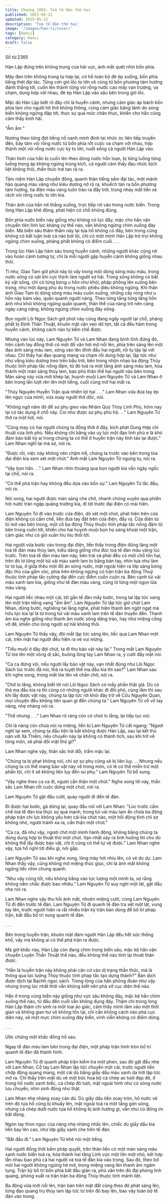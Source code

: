 ```yaml
---
title: Chương 1092: Toà tế đàn thứ hai
published: 2025-05-22
updated: 2025-05-22
description: 'Toà tế đàn thứ hai'
image: '/images/han-li/cover/'
tags: [HanLi]
category: HanLi
draft: false
---
```


Số từ:2365  










Hàn Lập đứng trên không trung của hải vực, ánh mắt quét nhìn bốn phía.

Mây đen trên không trung tụ hợp lại, cơ hồ toàn bộ đè ép xuống, bốn phía tiếng thét đại tác. Từng cơn gió lốc to lớn vô cùng từ bốn phương tám hướng đánh thẳng tới, cuốn lên thành từng vòi rồng nước cao mấy vạn trượng, va chạm, dung hợp với nhau, đè ép Hàn Lập vào sâu bên trong gió lốc.

Mặc dù Hàn Lập biết rõ đây chỉ là huyễn cảnh, nhưng cảm giác áp bách bốn phía làm cho người hít thở không thông, cùng cảm giác băng lãnh do sóng biển không ngừng đập tới, thực sự quá mức chân thực, khiến cho hắn cũng cảm thấy kinh hãi.

"Ầm ầm "

Nương theo từng đợt tiếng nổ oanh minh đinh tai nhức óc liên tiếp truyền đến, bảy tám vòi rồng nước từ bốn phía rốt cuộc va chạm với nhau, hợp thành một vòi rồng nước cực kỳ to lớn, nuốt sống cả người Hàn Lập vào.

Thân hình của hắn bị cuốn lên theo dòng nước hỗn loạn, bị từng luồng từng luồng trọng áp không ngừng trùng kích, cả người cảm thấy đau nhức kịch liệt không thôi, thần thức hơi tan rã ra.

Tâm niệm Hàn Lập chuyển động, quanh thân tiếng sấm đại tác, một mảnh hào quang màu vàng như kiêu dương nở rộ ra, khuếch tán ra bốn phương tám hướng, tia điện màu vàng tuôn trào ra đầy trời, trong nháy mắt liền xé rách vòi rồng nước to lớn kia.

Thân ảnh của hắn rơi thẳng xuống, trực tiếp rơi vào trong nước biển. Trong lòng Hàn Lập khẽ động, phát hiện có chỗ không đúng.

Bốn phía nước biển này giống như không có lực đẩy, mặc cho hắn vận chuyển tiên linh lực kháng cự thế nào, vẫn không ngừng chìm xuống đáy biển. Mà biển sâu thăm thẳm này lại tựa hồ không có đáy, bên trong cũng không có bất luận loài cá nào bơi lội, chỉ có một mình Hàn Lập trơ trọi không ngừng chìm xuống, phảng phất không có điểm cuối . . .

Trong lúc Hàn Lập hãm sâu trong huyễn cảnh, những người khác cũng rơi vào hoàn cảnh tương tự, chỉ là mỗi người gặp huyễn cảnh không giống nhau thôi.

Tỉ như, Giao Tam giờ phút này bị vây trong một dòng sông màu máu, trong nước sông có sát khí cực thịnh làm người sợ hãi. Trong sông không có bất kỳ vật sống, chỉ có từng bóng u hồn như khói, phập phồng lên xuống bên trong, như một dạng phù du trong nước phiêu diêu không ngừng. Khi thân ảnh Giao Tam bị dòng sông màu máu cuốn xuống, những cây rong như u hồn này bám vào, quấn quanh người nàng. Theo từng tầng từng tầng hồn ảnh như khói không ngừng quấn quanh, thân thể của nàng trở nên càng ngày càng nặng, không ngừng chìm xuống đáy sông.

Bọn người Lôi Ngọc Sách giờ phút này cũng đang ngây người tại chỗ, phảng phất bị Định Thân Thuật, khuôn mặt vặn vẹo dữ tợn, tất cả đều hãm trong huyễn cảnh, không cách nào tự kềm chế được.

Nhưng vào lúc này, Lam Nguyên Tử và Lam Nhan đang bĩnh tĩnh đứng đó, trên cánh tay đồng thời có một đồ văn hơi mờ nổi lên, phía trên sáng lên một đạo ánh sáng màu lam, xông vào lên đỉnh đầu hai người, rồi tụ tập lại với nhau. Chỉ thấy hai đạo quang mang va chạm rồi dung hợp lại, lập tức như như vầng kiêu dương treo trên bầu trời, bên trong nhộn nhạo ba động Thủy thuộc tính pháp tắc nồng đậm, từ đó toả ra một tầng ánh sáng màu lam, hóa thành một màn sáng thủy lam, bao phủ thân thể hai người vào bên trong. Màn sáng này vừa mới khép lại, huynh muội Lam Nguyên Tử và Lam Nhan ở bên trong lần lượt rên lên một tiếng, cuối cùng mở hai mắt ra.

"Thủy Nguyên Huyễn Trận quả nhiên lợi hại . . ." Lam Nhan vừa đưa tay ép lên ngực của mình, vừa xoay người thở dốc, nói.

"Không ngờ năm đó để sư phụ gieo vào Nhâm Quý Thủy Linh Phù, hôm nay lại có tác dụng ở chỗ này. Coi như được sư phụ phù hộ. . ." Lam Nguyên Tử thở ra một hơi, nói.

"Cũng may có hai người chúng ta đồng thời ở đây, kích phát Dung Hợp chi thuật của linh phù. Nếu không chỉ bằng vào uy lực một đạo linh phù e là khó đảm bảo bất kỳ ai trong chúng ta có thể ở huyễn trận này tỉnh táo lại được." Lam Nhan nghĩ lại mà sợ, nói ra.

"Được rồi, việc này không nên chậm trễ, chúng ta trước vào bên trong tòa đại điện kia xem xét một chút." Ánh mắt Lam Nguyên Tử ngưng tụ, nói ra.

"Vậy bọn hắn. . ." Lam Nhan nhìn thoáng qua bọn người kia vẫn ngây ngốc tại chỗ, nói ra.

"Có thể phá trận hay không đều dựa vào bổn sự." Lam Nguyên Tử lắc đầu, nói ra.

Nói xong, hai người được màn sáng che chở, nhanh chóng xuyên qua phiến hơi nước tràn ngập quảng trường kia, đi tới trước đại điện có mái hiên.

Lam Nguyên Tử đi vào trước cửa điện, dò xét một chút, phát hiện trên cửa điện không có cấm chế, liền đưa tay đặt trên cửa điện, đẩy ra. Cửa điện từ từ mở vào bên trong, một cỗ ba động Thủy thuộc tính pháp tắc nồng đậm từ bên trong cuốn tới, khiến cho hai huynh muội bọn họ sảng khoái một trận, cảm giác như có gió xuân hiu hiu thổi tới.

Hai người vừa bước vào trong đại điện, liền thấy trong điện đứng lặng một toà tế đàn màu thủy lam, kiểu dáng giống như đúc toà tế đàn màu vàng lúc trước. Trên toà tế đàn màu lam này, bên trái và phải đều có một chỗ tổn hại, trên đó lơ lửng một túi vải màu xanh lam to bằng bàn tay, nhìn tựa như làm từ tơ lụa, ở giữa thêu một đồ án sóng nước, mặt ngoài hiện ra lớp sáng bóng đặc thù của gấm vóc, phía trên không ngừng có trận trận ba động Thuỷ thuộc tính pháp tắc cường đại đến cực điểm cuồn cuộn ra. Bên cạnh túi vải màu xanh lam kia, giống như tế đàn màu vàng, cũng lơ lửng một ngọn lửa màu vàng.

Hai người liếc nhau một cái, tới gần tế đàn mấy bước, trong tai lập tức vang lên một trận tiếng vang "ầm ầm". Lam Nguyên Tử lập tức giữ chặt Lam Nhan, dừng bước, nghiêng tai lắng nghe, phát hiện thanh âm ngột ngạt mà hữu lực kia lại là từ trong túi vải màu xanh lam trên tế đàn truyền đến. Thanh âm kia nghe giống như thanh âm nước sông dâng trào, hay như miệng cống vỡ đê, khiến cho lòng người sợ hãi không thôi.

Lam Nguyên Tử thấy vậy, đôi mắt lập tức sáng lên, liếc qua Lam Nhan một cái, trên mặt hai người đều hiện ra vẻ vui mừng.

"Tiểu muội ở đây đợi chút, ta đi thu bảo vật này lại." Trong mắt Lam Nguyên Tử lóe lên một vòng dị sắc, buông lỏng tay Lam Nhan ra, ý cười đầy mặt nói.

"Ca ca đừng vội, nếu ngươi lấy bảo vật này, vạn nhất đúng như Lôi Ngọc Sách lúc trước đã nói, thả ra tuyệt thế ma đầu kia thì sao?" Lam Nhan sau khi nghe xong, trong mắt lóe lên vẻ chần chờ, nói ra.

"Chớ lo lắng, không biết lời nói Lôi Ngọc Sách có mấy phần thật giả. Dù có thả ma đầu kia ra thì cũng có những người khác đi đối phó, cùng lắm thì sau khi lấy được vật này, chúng ta lập tức rời khỏi đây trở về Cửu Nguyên Quan, mọi chuyện đều không liên quan gì đến chúng ta." Lam Nguyên Tử vỗ vỗ tay nàng, nhẹ nhàng nói ra.

"Thế nhưng . . ." Lam Nhan rõ ràng còn có chút lo lắng, lại tiếp tục nói.

Chỉ là nàng còn chưa nói ra miệng, liền bị Lam Nguyên Tử cắt ngang: "Ngươi nghĩ lại xem, chúng ta đầu tiên là bắt không được Hàn Lập, sau lại kết thù oán với Xà Thiềm, nếu chuyến này lại không có thành tích, sau khi trở về tông môn, sẽ phải đối mặt thứ gì?"

Lam Nhan nghe vậy, thần sắc hơi đổi, trầm mặc lại.

"Chúng ta bị phạt không nói, chỉ sợ sư phụ cũng sẽ bị liên lụy. . . Nhưng nếu chúng ta có thể mang bảo vật này về trong môn, có lẽ có thể miễn trừ một phần tội, chí ít sẽ không liên lụy đến sư phụ." Lam Nguyên Tử bổ sung.

"Vậy nghe theo ca ca đi, ngươi cẩn thận một chút." Nghe xong lời này, thần sắc Lam Nhan rốt cuộc dừng một chút, nói ra.

Lam Nguyên Tử gật đầu cười, quay người đi đến tế đàn.

Đi được hai bước, gã dừng lại, quay đầu nói với Lam Nhan: "Lúc trước cấm chế toà tế đàn kia thực sự quá mạnh, trong túi vải màu lam ẩn chứa ba động pháp trận chi lực không yếu hơn cái kia chút nào, một hồi động tĩnh chỉ sợ không nhỏ, ngươi tránh xa ra, cẩn thận một chút."

"Ca ca, đã như vậy, ngươi chớ một mình hành động, không bằng chúng ta dùng dung hợp bí thuật thử một chút. Vạn nhất xảy ra tình huống thì cho dù không thể lấy được bảo vật, chí ít cũng có thể tự vệ được." Lam Nhan nghe vậy, tựa hồ nghĩ tới điều gì, nói gấp.

Lam Nguyên Tử sau khi nghe xong, lông mày hơi nhíu lên, có vẻ do dự. Lam Nhan thấy vậy, cũng không mở miệng thúc giục, chỉ là ánh mắt không ngừng liếc nhìn chung quanh.

"Như vậy cũng tốt, nếu không bằng vào lực lượng một mình ta, sợ rằng không nắm chắc được bao nhiêu." Lam Nguyên Tử suy nghĩ một lát, gật đầu nhẹ nói ra.

Lam Nhan nghe vậy thu hồi ánh mắt, nhoẻn miệng cười, cùng Lam Nguyên Tử đi đến trước tế đàn. Lam Nguyên Tử đi quanh tế đàn tra xét một lát, vung tay lên, trước người hiện ra rất nhiều trận kỳ trận bàn dùng để bố trí pháp trận, bắt đầu bố trí xung quanh tế đàn.

. . .

Bên trong huyễn trận, khuôn mặt đám người Hàn Lập đều hết sức thống khổ, vậy mà không ai có thể phá trận ra được.

Mà giờ khắc này, Hàn Lập còn đang chìm trong biển sâu, mặc kệ hắn vận chuyển Luyện Thần Thuật thế nào, đều không thể nào tỉnh lại thoát thân được.

"Hẳn là huyễn trận này không phải căn cứ vào dị trạng thần thức, mà là thông qua lực lượng Thủy thuộc tính pháp tắc tạo dựng thành?" Bản dịch được dịch tại Bạchh ngọc sách. Trong lòng của hắn phỏng đoán như vậy nhưng trong lúc nhất thời vẫn không biết nên phá vỡ cục diện thế nào.

Hắn ở trong vùng biển này giống như vực sâu không đáy, mặc kệ hắn chìm xuống thế nào, từ đầu đến cuối vẫn không đụng đáy. Thậm chí trong lòng Hàn Lập thậm chí sinh ra một loại ảo giác, cảm thấy mình lâm vào một thời gian và không gian hư vô không tồn tại, chỉ cần không cách nào phá cục diện này, sẽ một mực chìm xuống đáy biển, vĩnh viễn không có điểm dừng.

. . .

Ước chừng một khắc đồng hồ sau.

Ngay tế đàn màu lam bên trong đại điện, một pháp trận hình tròn bố trí quanh tế đàn đã thành hình.

Lam Nguyên Tử đi quanh pháp trận kiểm tra một phen, sau đó gật đầu nhẹ với Lam Nhan. Cổ tay Lam Nhan lập tức chuyển một cái, trước người liền chớp động quang mang, một cái dù bằng giấy dầu màu xanh da trời lập tức mở ra. Chỉ thấy trên mặt dù vẽ một bức hoạ bộ cá chép ao tươi đẹp đẽ, ở trong hồ nước xanh biếc, cá chép đỏ tươi, mặt ngoài hình như có sóng nước lưu chuyển, nhìn sinh động như thật.

Lam Nhan nhẹ nhàng xoay cán dù. Dù giấy dầu liền xoay tròn, hồ nước vẽ trên đó tựa hồ cũng bị khuấy lên, mặt ngoài toả ra một tầng gợn sóng, nhưng cá chép dưới nước tựa hồ không bị ảnh hưởng gì, vẫn như cũ đứng im bất động.

Ngón tay thon ngọc của nàng nhẹ nhàng nhấc lên, chiếc dù giấy dầu kia liền bay lên cao, như lớp giấy xanh che trên tế đàn.

"Bắt đầu đi." Lam Nguyên Tử khẽ nói một tiếng.

Hai người đồng thời bấm pháp quyết, trên thân liền có một màn sáng màu xanh nước biển toả ra, hóa thành hai tầng Linh vực một lớn một nhỏ, kết hợp lẫn nhau bao phủ cả hai người và toà tế đàn kia vào trong. Sau đó, theo bờ môi hai người không ngừng hé mở, trong miệng vang lên thanh âm ngâm tụng. Trận kỳ bố trí bốn phía bắt đầu giãn ra, phù văn trên đó đại phóng linh quang, phóng xuất ra trận trận ba động Thủy thuộc tính mãnh liệt.

Ba động vừa mới nổi lên, trận bàn trên mặt đất cũng theo đó phát sáng lên, từng đạo quang trụ thủy lam lập tức từ trên đó bay lên, bao vây toàn bộ tế đàn vào trong.
